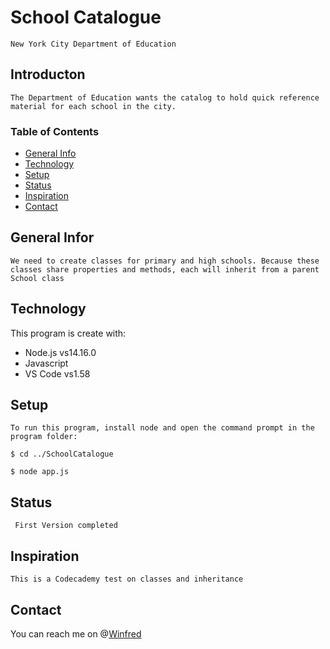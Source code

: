 # School Catalogue
  
    New York City Department of Education

## Introducton 
  
    The Department of Education wants the catalog to hold quick reference material for each school in the city.

### Table of Contents

* [General Info](#general-infor)
* [Technology](#technology)
* [Setup](#setup)
* [Status](#status)
* [Inspiration](#inspiration)
* [Contact](#contact)

## General Infor

    We need to create classes for primary and high schools. Because these classes share properties and methods, each will inherit from a parent School class

## Technology

This program is create with:
   * Node.js vs14.16.0
   * Javascript 
   * VS Code vs1.58

## Setup
    To run this program, install node and open the command prompt in the program folder:
 
    $ cd ../SchoolCatalogue

    $ node app.js

 ## Status

     First Version completed 

## Inspiration

    This is a Codecademy test on classes and inheritance

## Contact
 
 You can reach me on @[Winfred](https://www.linkedin.com/in/winfred-tornu-4a616072?lipi=urn%3Ali%3Apage%3Ad_flagship3_profile_view_base_contact_details%3B163Z3c%2FSRfi355%2BZK5Rf%2Bg%3D%3D) 
